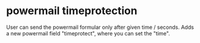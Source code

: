 # powermail timeprotection
User can send the powermail formular only after given time / seconds.
Adds a new powermail field "timeprotect", where you can set the "time".
